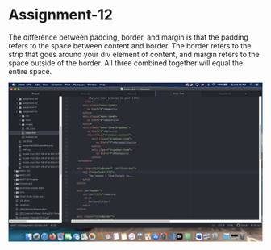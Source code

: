 # Assignment-12

The difference between padding, border, and margin is that the padding refers to the space between content and border. The border refers to the strip that goes around your div element of content, and margin refers to the space outside of the border. All three combined together will equal the entire space.


![ScreenShot](./images/screenshot12.png)
